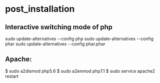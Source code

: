 # post_installation
## Interactive switching mode of php
 sudo update-alternatives --config php
 sudo update-alternatives --config phar
 sudo update-alternatives --config phar.phar
## Apache:
$ sudo a2dismod php5.6
$ sudo a2enmod php7.1
$ sudo service apache2 restart

